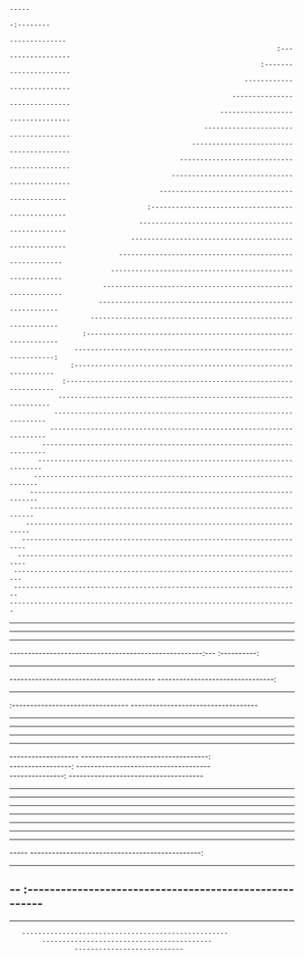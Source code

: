                                                                                     -----           
                                                                               -:--------           
                                                                           --------------           
                                                                      :------------------           
                                                                  :----------------------           
                                                              ---------------------------           
                                                           ------------------------------           
                                                        ---------------------------------           
                                                    -------------------------------------           
                                                 ----------------------------------------           
                                              -------------------------------------------           
                                            ---------------------------------------------           
                                         -----------------------------------------------            
                                      :-------------------------------------------------            
                                    ----------------------------------------------------            
                                  ------------------------------------------------------            
                               --------------------------------------------------------             
                             ----------------------------------------------------------             
                           ------------------------------------------------------------             
                          ------------------------------------------------------------              
                        --------------------------------------------------------------              
                      :---------------------------------------------------------------              
                    -----------------------------------------------------------------:              
                   :-----------------------------------------------------------------               
                 :-------------------------------------------------------------------               
                --------------------------------------------------------------------                
               --------------------------------------------------------------------                 
              ---------------------------------------------------------------------                 
            -----------------------------------------------------------------------                 
           -----------------------------------------------------------------------                  
          -----------------------------------------------------------------------                   
         ------------------------------------------------------------------------                   
         -----------------------------------------------------------------------                    
        -----------------------------------------------------------------------                     
       -----------------------------------------------------------------------                      
      ------------------------------------------------------------------------                      
     ------------------------------------------------------------------------                       
     -----------------------------------------------------------------------                        
    -----------------------------------------------------------------------                         
   -----------------------------------------------------------------------                          
   ----------------------------------------------------------------------                           
   ---------------------------------------------------------------------                            
  -----------------------------------------------------:---          :----------:                   
 ----------------------------------------------                     -------------------------       
 ----------------------------------------                          --------------------------------:
 -----------------------------------                              ----------------------------------
:--------------------------------                               ----------------------------------- 
-----------------------------                                  ----------------------------------   
---------------------------                                  -----------------------------------    
------------------------                                    ----------------------------------      
----------------------                                    -----------------------------------       
-------------------                                     -----------------------------------:        
-----------------:                                    -------------------------------------         
---------------:                                    -------------------------------------           
--------------                                   --------------------------------------             
------------                                   ---------------------------------------              
-----------                                 ----------------------------------------                
----------                               -----------------------------------------                  
--------                             -------------------------------------------                    
-------                           --------------------------------------------                      
------                        ----------------------------------------------                        
-----                     -----------------------------------------------:                          
----                ---------------------------------------------------                             
 --           :------------------------------------------------------                               
 -----------------------------------------------------------------                                  
  ------------------------------------------------------------                                      
       ---------------------------------------------------                                          
            ------------------------------------------                                              
                    ---------------------------                                                     

